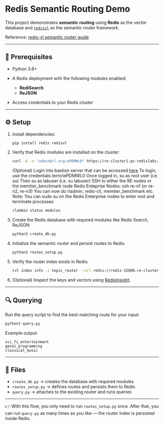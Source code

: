 # Redis Semantic Routing Demo

This project demonstrates **semantic routing** using **Redis** as the vector database and [`redisvl`](https://github.com/redis/redis-vl-python) as the semantic router framework.

Reference: [redis-vl semantic router guide](https://github.com/redis/redis-vl-python/blob/main/docs/user_guide/08_semantic_router.ipynb)

---

## 🚀 Prerequisites

* Python 3.8+
* A Redis deployment with the following modules enabled:

  * **RediSearch**
  * **ReJSON**
* Access credentials to your Redis cluster

---

## ⚙️ Setup

1. Install dependencies:

   ```bash
   pip install redis redisvl
   ```

2. Verify that Redis modules are installed on the cluster:

   ```bash
   curl -k -u "admin@rl.org:wPDMWL0" https://re-cluster1.ps-redislabs.org:9443/v1/modules
   ```

   (Optional) Login into bastion server that can be accessed [here](https://ssh-dot-rl-s-tc-mam.labs.ps-redis.com/)
   To login, use the credentials term/wPDMWL0
   Once logged in, su as root user (i.e. su)
   Then su as labuser (i.e. su labuser)
   SSH to either the RE nodes or the memtier_benchmark node
   Redis Enteprise Nodes: ssh re-n1 (or re-n2, re-n3)
   You can now do rladmin, redis-cli, memtier_benchmark etc.
   Note: You can sudo su on the Redis Enterprise nodes to enter root and terminate processes

   ```bash
   rladmin status modules
   ```
3. Create the Redis database with required modules like Redis Search, ReJSON:

   ```bash
   python3 create_db.py
   ```

4. Initialize the semantic router and persist routes to Redis:

   ```bash
   python3 routes_setup.py
   ```

5. Verify the router index exists in Redis:

   ```bash
   rvl index info -i topic_router --url redis://redis-15000.re-cluster1.ps-redislabs.org:15000
   ```

6. (Optional) Inspect the keys and vectors using [RedisInsight](https://redis.io/insight/).

---

## 🔍 Querying

Run the query script to find the best-matching route for your input:

```bash
python3 query.py
```

Example output:

```
sci_fi_entertainment
genai_programming
classical_music
```

---

## 📂 Files

* `create_db.py` → creates the database with required modules
* `routes_setup.py` → defines routes and persists them to Redis
* `query.py` → attaches to the existing router and runs queries

---

👉 With this flow, you only need to run `routes_setup.py` once. After that, you can run `query.py` as many times as you like — the router index is persisted inside Redis.
